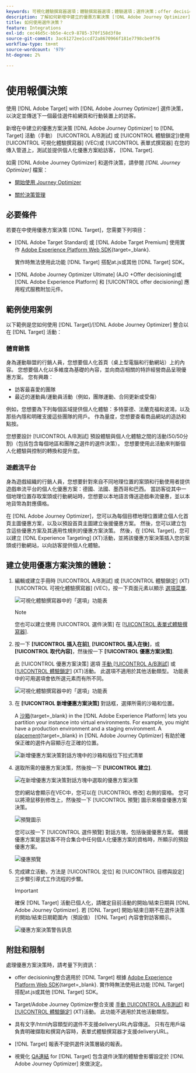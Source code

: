 ```yaml
---
keywords: 可視化體驗撰寫器選項；體驗撰寫器選項；體驗選項；選件決策；offer decisioning;ajo；歷程最佳化程式
description: 了解如何新增中建立的優惠方案決策 [!DNL Adobe Journey Optimizer] 至活動。
title: 如何使用選件決策？
feature: Integrations
exl-id: cec46d5c-bb5e-4cc9-8785-370f158d3f8e
source-git-commit: 3ac61272ee1ccd72a8670966f181e7798cbe9f76
workflow-type: tm+mt
source-wordcount: '979'
ht-degree: 2%

---
```


# 使用報價決策

使用 [!DNL Adobe Target] with [!DNL Adobe Journey Optimizer] 選件決策，以決定並傳送下一個最佳選件給網頁和行動裝置上的訪客。

新增在中建立的優惠方案決策 [!DNL Adobe Journey Optimizer] to [!DNL Target] 活動（手動） [!UICONTROL A/B測試] 或 [!UICONTROL 體驗鎖定])使用 [!UICONTROL 可視化體驗撰寫器] (VEC)或 [!UICONTROL 表單式撰寫器] 在您的傳入管道上，測試並提供個人化優惠方案給訪客， [!DNL Target].

如需 [!DNL Adobe Journey Optimizer] 和選件決策，請參閱 *[!DNL Journey Optimizer]* 檔案：

* [開始使用 Journey Optimizer](https://experienceleague.adobe.com/docs/journey-optimizer/using/get-started/get-started.html)

* [關於決策管理](https://experienceleague.adobe.com/docs/journey-optimizer/using/offer-decisioniong/get-started/starting-offer-decisioning.html)

## 必要條件

若要在中使用優惠方案決策 [!DNL Target]，您需要下列項目：

* [!DNL Adobe Target Standard] 或 [!DNL Adobe Target Premium] 使用實作 [Adobe Experience Platform Web SDK](https://developer.adobe.com/target/implement/client-side/aep-web-sdk/){target=_blank}.

   實作時無法使用此功能 [!DNL Target] 搭配at.js或其他 [!DNL Target] SDK。

* [!DNL Adobe Journey Optimizer Ultimate] (AJO +Offer decisioning)或 [!DNL Adobe Experience Platform] 和 [!UICONTROL offer decisioning] 應用程式服務附加元件。

## 範例使用案例

以下範例是您如何使用 [!DNL Target]/[!DNL Adobe Journey Optimizer] 整合以在 [!DNL Target] 活動：

### 體育銷售

身為運動聯盟的行銷人員，您想要個人化首頁（桌上型電腦和行動網站）上的內容。 您想要個人化以多維度為基礎的內容，並向商店相關的特許經營商品呈現優惠方案。 您有興趣：

* 訪客最喜愛的團隊
* 最近的運動員/運動員活動（例如，團隊運動、合同更新或受傷）

例如，您想要為下列每個區域提供個人化體驗：多特蒙德、法蘭克福和波鴻，以及那些內隱和明確支援這些團隊的用戶。 作為量度，您想要查看商品網站的造訪和點按。

您想要設計 [!UICONTROL A/B測試] 預設體驗與個人化體驗之間的活動(50/50分割)（包括包含每個地區和團隊之選件的選件決策）。 您想要使用此活動來判斷個人化體驗與控制的轉換和提升度。

### 遊戲流平台

身為遊戲組織的行銷人員，您想要針對來自不同地理位置的案頭和行動使用者提供遊戲串流平台的個人化優惠方案：德國、法國、墨西哥和巴西。 當訪客從其中一個地理位置存取案頭或行動網站時，您想要以本地語言傳送遊戲串流優惠，並以本地貨幣為對應價格。

在 [!DNL Adobe Journey Optimizer]，您可以為每個目標地理位置建立個人化首頁主圖優惠方案，以及以預設首頁主圖建立後援優惠方案。 然後，您可以建立包含這些優惠方案及其適用性規則的優惠方案決策。 然後，在 [!DNL Target]，您可以建立 [!DNL Experience Targeting] (XT)活動，並將該優惠方案決策插入您的案頭或行動網站，以向訪客提供個人化體驗。

## 建立使用優惠方案決策的體驗：

1. 編輯或建立手冊時 [!UICONTROL A/B測試] 或 [!UICONTROL 體驗鎖定] (XT) [!UICONTROL 可視化體驗撰寫器] (VEC)，按一下頁面元素以顯示 [選項菜單](/help/main/c-experiences/c-visual-experience-composer/viztarget-options.md).

   ![可視化體驗撰寫器中的「選項」功能表](assets/options-menu1.png)

   >[!NOTE]
   >
   >您也可以建立使用 [!UICONTROL 選件決策] 在 [[!UICONTROL 表單式體驗撰寫器]](/help/main/c-experiences/form-experience-composer.md).

1. 按一下 **[!UICONTROL 插入在前]**, **[!UICONTROL 插入在後]**，或 **[!UICONTROL 取代內容]**，然後按一下 **[!UICONTROL 優惠方案決策]**.

   此 [!UICONTROL 優惠方案決策] 選項 [手動 [!UICONTROL A/B測試]](/help/main/c-activities/t-test-ab/test-ab.md#types) 或 [[!UICONTROL 體驗鎖定]](/help/main/c-activities/t-experience-target/experience-target.md) (XT)活動。 此選項不適用於其他活動類型。 功能表中的可用選項會依所選元素而有所不同。

   ![可視化體驗撰寫器中的「選項」功能表](assets/options-menu.png)

1. 在 **[!UICONTROL 新增優惠方案決策]** 對話框，選擇所需的沙箱和位置。

   A [沙箱](https://experienceleague.adobe.com/docs/experience-platform/sandbox/ui/overview.html){target=_blank} in the [!DNL Adobe Experience Platform] lets you partition your instance into virtual environments. For example, you might have a production environment and a staging environment. A [placement](https://experienceleague.adobe.com/docs/journey-optimizer/using/offer-decisioniong/create-components/creating-placements.html){target=_blank} in [!DNL Adobe Journey Optimizer] 有助於確保正確的選件內容顯示在正確的位置。

   ![新增優惠方案決策對話方塊中的沙箱和版位下拉式清單](/help/main/c-integrating-target-with-mac/ajo/assets/sandbox-placement.png)

1. 選取所需的優惠方案決策，然後按一下 **[!UICONTROL 建立]**.

   ![在新增優惠方案決策對話方塊中選取的優惠方案決策](assets/offer-decision.png)

   您的網站會顯示在VEC中，您可以在 [!UICONTROL 修改] 右側的窗格。 您可以將滑鼠移到修改上，然後按一下 [!UICONTROL 預覽] 圖示來檢查優惠方案決策。

   ![預覽圖示](assets/preview-icon.png)

   您可以按一下 [!UICONTROL 選件預覽] 對話方塊，包括後援優惠方案。 備援優惠方案是當訪客不符合集合中任何個人化優惠方案的資格時，所顯示的預設優惠方案。

   ![優惠預覽](assets/offer-preview.png)

1. 完成建立活動，方法是 [!UICONTROL 定位] 和 [!UICONTROL 目標與設定] 三步驟引導式工作流程的步驟。

   >[!IMPORTANT]
   >
   >確保 [!DNL Target] 活動已個人化，請確定目前活動的開始/結束日期與 [!DNL Adobe Journey Optimizer]. 若 [!DNL Target] 開始/結束日期不在選件決策的開始/結束日期範圍內（預設值） [!DNL Target] 內容會對訪客顯示。

   ![優惠方案決策警告訊息](/help/main/c-integrating-target-with-mac/ajo/assets/offer-decision-warning.png)

## 附註和限制

處理優惠方案決策時，請考量下列資訊：

* offer decisioning整合適用於 [!DNL Target] 根據 [Adobe Experience Platform Web SDK](https://developer.adobe.com/target/implement/client-side/aep-web-sdk/){target=_blank}. 實作時無法使用此功能 [!DNL Target] 搭配at.js或其他 [!DNL Target] SDK。

* Target/Adobe Journey Optimizer整合支援 [手動 [!UICONTROL A/B測試]](/help/main/c-activities/t-test-ab/test-ab.md#types) 和 [[!UICONTROL 體驗鎖定]](/help/main/c-activities/t-experience-target/experience-target.md) (XT)活動。 此功能不適用於其他活動類型。

* 具有文字/html內容類型的選件不支援deliveryURL內容傳送。 只有在用戶端負責明確擷取和撰寫內容時，表單式體驗撰寫器才支援deliveryURL。

* [!DNL Target] 報表不提供選件決策層級的報表。

* 視覺化 [QA連結](/help/main/c-activities/c-activity-qa/activity-qa.md) for [!DNL Target] 包含選件決策的體驗會影響設定於 [!DNL Adobe Journey Optimizer] 來做決定。
